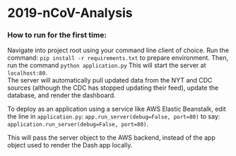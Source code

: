 # 2019-nCoV-Analysis

### How to run for the first time:

Navigate into project root using your command line client of choice.
Run the command:
```pip install -r requirements.txt``` 
to prepare environment.
Then, run the command 
```python application.py```
This will start the server at ```localhost:80```.  
The server will automatically pull updated data from the NYT and CDC sources (although the CDC has stopped updating their feed), update the database, and render the dashboard.

To deploy as an application using a service like AWS Elastic Beanstalk, edit the line in ```application.py```:
```app.run_server(debug=False, port=80)```
to say:
```application.run_server(debug=False, port=80)```.

This will pass the server object to the AWS backend, instead of the app object used to render the Dash app locally.
